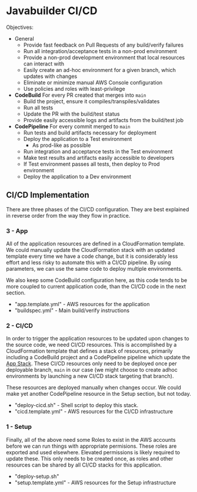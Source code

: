 # Javabuilder CI/CD

Objectives:

* General
  * Provide fast feedback on Pull Requests of any build/verify failures
  * Run all integration/acceptance tests in a non-prod environment
  * Provide a non-prod development environment that local resources can interact with
  * Easily create an ad-hoc environment for a given branch, which updates with changes
  * Eliminate or minimize manual AWS Console configuration
  * Use policies and roles with least-privilege
* **CodeBuild** For every PR created that merges into `main`
  * Build the project, ensure it compiles/transpiles/validates
  * Run all tests
  * Update the PR with the build/test status
  * Provide easily accessible logs and artifacts from the build/test job
* **CodePipeline** For every commit merged to `main`
  * Run tests and build artifacts necessary for deployment
  * Deploy the application to a Test environment
    * As prod-like as possible
  * Run integration and acceptance tests in the Test environment
  * Make test results and artifacts easily accessible to developers
  * If Test environment passes all tests, then deploy to Prod environment
  * Deploy the application to a Dev environment

## CI/CD Implementation

There are three phases of the CI/CD configuration. They are best explained in reverse order from the way they flow in practice.

### 3 - App

All of the application resources are defined in a CloudFormation template. We could manually update the CloudFormation stack with an updated template every time we have a code change, but it is considerably less effort and less risky to automate this with a CI/CD pipeline. By using parameters, we can use the same code to deploy multiple environments.

We also keep some CodeBuild configuration here, as this code tends to be more coupled to current application code, than the CI/CD code in the next section.

* "app.template.yml" - AWS resources for the application
* "buildspec.yml" - Main build/verify instructions

### 2 - CI/CD

In order to trigger the application resources to be updated upon changes to the source code, we need CI/CD resources. This is accomplished by a CloudFormation template that defines a stack of resources, primarily including a CodeBuild project and a CodePipeline pipeline which update the [App Stack](#3---app). These CI/CD resources only need to be deployed once per deployable branch, `main` in our case (we might choose to create adhoc environments by launching a new CI/CD stack targeting that branch).

These resources are deployed manually when changes occur. We could make yet another CodePipeline resource in the Setup section, but not today.

* "deploy-cicd.sh" - Shell script to deploy this stack.
* "cicd.template.yml" - AWS resources for the CI/CD infrastructure

### 1 - Setup

Finally, all of the above need some Roles to exist in the AWS accounts before we can run things with appropriate permisions. These roles are exported and used elsewhere. Elevated permissions is likely required to update these. This only needs to be created once, as roles and other resources can be shared by all CI/CD stacks for this application.

* "deploy-setup.sh"
* "setup.template.yml" - AWS resources for the Setup infrastructure
